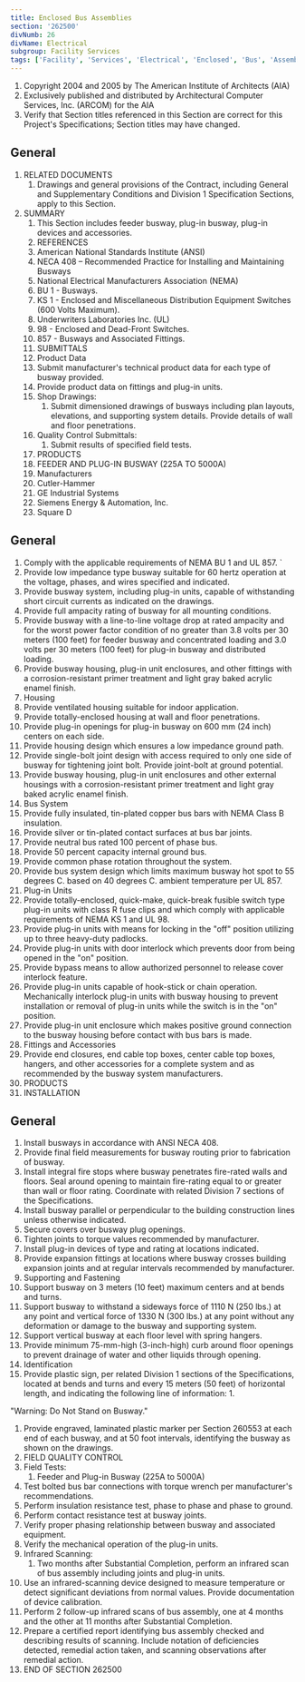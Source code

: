 ```yaml
---
title: Enclosed Bus Assemblies
section: '262500'
divNumb: 26
divName: Electrical
subgroup: Facility Services
tags: ['Facility', 'Services', 'Electrical', 'Enclosed', 'Bus', 'Assemblies']
---
```


1. Copyright 2004 and 2005 by The American Institute of Architects (AIA)
1. Exclusively published and distributed by Architectural Computer Services, Inc. (ARCOM) for the AIA
1. Verify that Section titles referenced in this Section are correct for this Project's Specifications; Section titles may have changed.

## General

1. RELATED DOCUMENTS
   1. Drawings and general provisions of the Contract, including General and Supplementary Conditions and Division 1 Specification Sections, apply to this Section.
1. SUMMARY
   1. This Section includes feeder busway, plug-in busway, plug-in devices and accessories.
   1. REFERENCES 
   1. American National Standards Institute (ANSI)
   1. NECA 408 – Recommended Practice for Installing and Maintaining Busways
   1. National Electrical Manufacturers Association (NEMA)
   1. BU 1 - Busways. 
   1. KS 1 - Enclosed and Miscellaneous Distribution Equipment Switches (600 Volts Maximum). 
   1. Underwriters Laboratories Inc. (UL) 
   1. 98 - Enclosed and Dead-Front Switches. 
   1. 857 - Busways and Associated Fittings. 
   1. SUBMITTALS 
   1. Product Data 
   1. Submit manufacturer's technical product data for each type of busway provided. 
   1. Provide product data on fittings and plug-in units. 
   1. Shop Drawings:
      1. Submit dimensioned drawings of busways including plan layouts, elevations, and supporting system details. Provide details of wall and floor penetrations. 
   1. Quality Control Submittals:
      1. Submit results of specified field tests. 
   1. PRODUCTS
   1. FEEDER AND PLUG-IN BUSWAY (225A TO 5000A) 
   1. Manufacturers 
   1. Cutler-Hammer 
   1. GE Industrial Systems
   1. Siemens Energy & Automation, Inc. 
   1. Square D

## General


   1. Comply with the applicable requirements of NEMA BU 1 and UL 857. `
   1. Provide low impedance type busway suitable for 60 hertz operation at the voltage, phases, and wires specified and indicated. 
   1. Provide busway system, including plug-in units, capable of withstanding short circuit currents as indicated on the drawings. 
   1. Provide full ampacity rating of busway for all mounting conditions. 
   1. Provide busway with a line-to-line voltage drop at rated ampacity and for the worst power factor condition of no greater than 3.8 volts per 30 meters (100 feet) for feeder busway and concentrated loading and 3.0 volts per 30 meters (100 feet) for plug-in busway and distributed loading. 
   1. Provide busway housing, plug-in unit enclosures, and other fittings with a corrosion-resistant primer treatment and light gray baked acrylic enamel finish. 
   1. Housing 
   1. Provide ventilated housing suitable for indoor application. 
   1. Provide totally-enclosed housing at wall and floor penetrations. 
   1. Provide plug-in openings for plug-in busway on 600 mm (24 inch) centers on each side. 
   1. Provide housing design which ensures a low impedance ground path. 
   1. Provide single-bolt joint design with access required to only one side of busway for tightening joint bolt. Provide joint-bolt at ground potential. 
   1. Provide busway housing, plug-in unit enclosures and other external housings with a corrosion-resistant primer treatment and light gray baked acrylic enamel finish. 
   1. Bus System 
   1. Provide fully insulated, tin-plated copper bus bars with NEMA Class B insulation. 
   1. Provide silver or tin-plated contact surfaces at bus bar joints. 
   1. Provide neutral bus rated 100 percent of phase bus. 
   1. Provide 50 percent capacity internal ground bus. 
   1. Provide common phase rotation throughout the system. 
   1. Provide bus system design which limits maximum busway hot spot to 55 degrees C. based on 40 degrees C. ambient temperature per UL 857. 
   1. Plug-in Units 
   1. Provide totally-enclosed, quick-make, quick-break fusible switch type plug-in units with class R fuse clips and which comply with applicable requirements of NEMA KS 1 and UL 98. 
   1. Provide plug-in units with means for locking in the "off" position utilizing up to three heavy-duty padlocks. 
   1. Provide plug-in units with door interlock which prevents door from being opened in the "on" position. 
   1. Provide bypass means to allow authorized personnel to release cover interlock feature. 
   1. Provide plug-in units capable of hook-stick or chain operation. Mechanically interlock plug-in units with busway housing to prevent installation or removal of plug-in units while the switch is in the "on" position. 
   1. Provide plug-in unit enclosure which makes positive ground connection to the busway housing before contact with bus bars is made. 
   1. Fittings and Accessories 
   1. Provide end closures, end cable top boxes, center cable top boxes, hangers, and other accessories for a complete system and as recommended by the busway system manufacturers. 
   1. PRODUCTS
   1. INSTALLATION 

## General


   1. Install busways in accordance with ANSI NECA 408.
   1. Provide final field measurements for busway routing prior to fabrication of busway. 
   1. Install integral fire stops where busway penetrates fire-rated walls and floors. Seal around opening to maintain fire-rating equal to or greater than wall or floor rating. Coordinate with related Division 7 sections of the Specifications. 
   1. Install busway parallel or perpendicular to the building construction lines unless otherwise indicated. 
   1. Secure covers over busway plug openings. 
   1. Tighten joints to torque values recommended by manufacturer. 
   1. Install plug-in devices of type and rating at locations indicated. 
   1. Provide expansion fittings at locations where busway crosses building expansion joints and at regular intervals recommended by manufacturer.
   1. Supporting and Fastening 
   1. Support busway on 3 meters (10 feet) maximum centers and at bends and turns. 
   1. Support busway to withstand a sideways force of 1110 N (250 lbs.) at any point and vertical force of 1330 N (300 lbs.) at any point without any deformation or damage to the busway and supporting system. 
   1. Support vertical busway at each floor level with spring hangers. 
   1. Provide minimum 75-mm-high (3-inch-high) curb around floor openings to prevent drainage of water and other liquids through opening. 
   1. Identification 
   1. Provide plastic sign, per related Division 1 sections of the Specifications, located at bends and turns and every 15 meters (50 feet) of horizontal length, and indicating the following line of information:
      1. 

"Warning: Do Not Stand on Busway." 
   1. Provide engraved, laminated plastic marker per Section 260553 at each end of each busway, and at 50 foot intervals, identifying the busway as shown on the drawings.
   1. FIELD QUALITY CONTROL 
   1. Field Tests:
      1. Feeder and Plug-in Busway (225A to 5000A) 
   1. Test bolted bus bar connections with torque wrench per manufacturer's recommendations. 
   1. Perform insulation resistance test, phase to phase and phase to ground. 
   1. Perform contact resistance test at busway joints. 
   1. Verify proper phasing relationship between busway and associated equipment. 
   1. Verify the mechanical operation of the plug-in units. 
   1. Infrared Scanning:
      1. Two months after Substantial Completion, perform an infrared scan of bus assembly including joints and plug-in units.
   1. Use an infrared-scanning device designed to measure temperature or detect significant deviations from normal values. Provide documentation of device calibration.
   1. Perform 2 follow-up infrared scans of bus assembly, one at 4 months and the other at 11 months after Substantial Completion.
   1. Prepare a certified report identifying bus assembly checked and describing results of scanning. Include notation of deficiencies detected, remedial action taken, and scanning observations after remedial action.
1. END OF SECTION 262500

